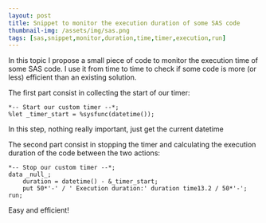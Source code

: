 ```yaml
---
layout: post
title: Snippet to monitor the execution duration of some SAS code
thumbnail-img: /assets/img/sas.png
tags: [sas,snippet,monitor,duration,time,timer,execution,run]
---
```


In this topic I propose a small piece of code to monitor the execution time of some SAS code. I use it from time to time to check if some code is more (or less) efficient than an existing solution.

The first part consist in collecting the start of our timer:
```
*-- Start our custom timer --*;
%let _timer_start = %sysfunc(datetime());
```

In this step, nothing really important, just get the current datetime

The second part consist in stopping the timer and calculating the execution duration of the code between the two actions:
```
*-- Stop our custom timer --*;
data _null_;
	duration = datetime() - &_timer_start;
	put 50*'-' / ' Execution duration:' duration time13.2 / 50*'-';
run;
```

Easy and efficient!
